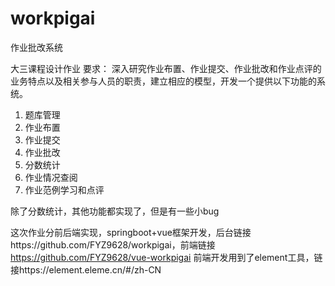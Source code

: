 # workpigai
作业批改系统

大三课程设计作业
要求：
深入研究作业布置、作业提交、作业批改和作业点评的业务特点以及相关参与人员的职责，建立相应的模型，开发一个提供以下功能的系统。
1)	题库管理
2)	作业布置
3)	作业提交
4)	作业批改
5)	分数统计
6)	作业情况查阅
7)	作业范例学习和点评

除了分数统计，其他功能都实现了，但是有一些小bug

这次作业分前后端实现，springboot+vue框架开发，后台链接https://github.com/FYZ9628/workpigai，前端链接
https://github.com/FYZ9628/vue-workpigai
前端开发用到了element工具，链接https://element.eleme.cn/#/zh-CN
